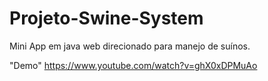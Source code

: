 # Projeto-Swine-System
Mini App em java web direcionado para manejo de suínos.

"Demo"
https://www.youtube.com/watch?v=ghX0xDPMuAo

